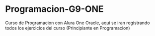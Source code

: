 # Programacion-G9-ONE
Curso de Programacion con Alura One Oracle, aqui se iran registrando todos los ejercicios del curso (Principiante en Programacion)
